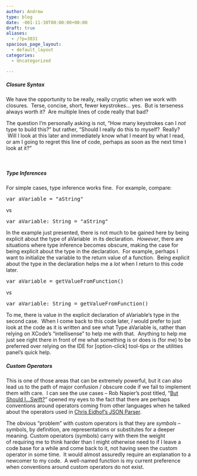 ```yaml
---
author: Andrew
type: blog
date: -001-11-30T00:00:00+00:00
draft: true
aliases:
  - /?p=3031
spacious_page_layout:
  - default_layout
categories:
  - Uncategorized

---
```

##### Closure Syntax

We have the opportunity to be really, really cryptic when we work with closures.  Terse, concise, short, fewer keystrokes&#8230; yes.  But is terseness always worth it?  Are multiple lines of code really that bad?

The question I&#8217;m personally asking is not, &#8220;How many keystrokes can I _not_ type to build this?&#8221; but rather, &#8220;Should I really do this to myself?  Really?  Will I look at this later and immediately know what I meant by what I read, or am I going to regret this line of code, perhaps as soon as the next time I look at it?&#8221;

&nbsp;

##### Type Inferences

For simple cases, type inference works fine.  For example, compare:

<pre class="lang:swift decode:true" title="Type is inferred">var aVariable = "aString"</pre>

vs

<pre class="lang:swift decode:true" title="Type is explicitly declared">var aVariable: String = "aString"</pre>

In the example just presented, there is not much to be gained here by being explicit about the type of <span class="lang:swift decode:true  crayon-inline ">aVariable</span>  in its declaration.  _However_, there are situations where type inference becomes obscure, making the case for being explicit about the type in the declaration.  For example, perhaps I want to initialize the variable to the return value of a function.  Being explicit about the type in the declaration helps me a _lot_ when I return to this code later.

<pre class="lang:swift decode:true" title="Type is inferred">var aVariable = getValueFromFunction()</pre>

vs

<pre class="lang:swift decode:true" title="Type is explicitly declared">var aVariable: String = getValueFromFunction()</pre>

To me, there is value in the explicit declaration of <span class="lang:swift decode:true  crayon-inline  ">aVariable</span>&#8216;s type in the second case.  When I come back to this code later, _I_ would prefer to just look at the code as it is written and see what Type <span class="lang:swift decode:true crayon-inline">aVariable</span> is, rather than relying on XCode&#8217;s &#8220;intellisense&#8221; to help me with that.  Anything to help me just see right there in front of me what something is or does is (for me) to be preferred over relying on the IDE for [option-click] tool-tips or the utilities panel&#8217;s quick help.

##### Custom Operators

This is one of those areas that can be extremely powerful, but it can also lead us to the path of major confusion / obscure code if we fail to implement them with care.  I can see the use cases &#8211; Rob Napier&#8217;s post titled, &#8220;<a title="Rob Napier's &quot;But Should I...Swift?&quot;" href="http://robnapier.net/should-i-swift" target="_blank">But Should I&#8230;Swift?</a>&#8221; opened my eyes to the fact that there are perhaps conventions around operators coming from other languages when he talked about the operators used in <a title="Chris Eidof's JSON Parser" href="http://chris.eidhof.nl/posts/json-parsing-in-swift.html" target="_blank">Chris Eidhof&#8217;s JSON Parser</a>.

The obvious &#8220;problem&#8221; with custom operators is that they are _symbols_ &#8211; symbols, by definition, are representations or substitutes for a deeper meaning. Custom operators (symbols) carry with them the weight of requiring me to think harder than I might otherwise need to if I leave a code base for a while and come back to it, not having seen the custom operator in some time.  It would almost assuredly require an explanation to a newcomer to my code.  A well-named function is my current preference when conventions around custom operators do not exist.